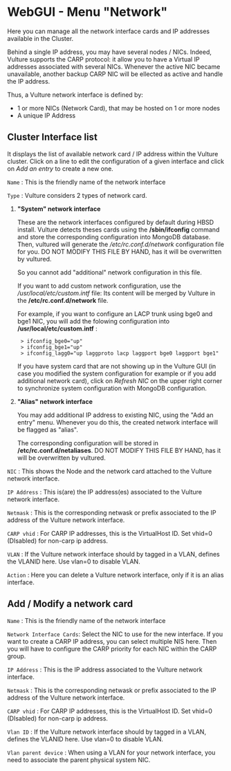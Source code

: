 # WebGUI - Menu "Network"

Here you can manage all the network interface cards and IP addresses available in the Cluster.

Behind a single IP address, you may have several nodes / NICs. Indeed, Vulture supports the CARP protocol: it allow you to have a Virtual IP addresses associated with several NICs. Whenever the active NIC became unavailable, another backup CARP NIC will be ellected as active and handle the IP address.

Thus, a Vulture network interface is defined by:
* 1 or more NICs (Network Card), that may be hosted on 1 or more nodes
* A unique IP Address

## Cluster Interface list

It displays the list of available network card / IP address within the Vulture cluster. Click on a line to edit the configuration of a given interface and click on *Add an entry* to create a new one.

`Name` : This is the friendly name of the network interface

`Type` : Vulture considers 2 types of network card.

1. **"System" network interface**

    These are the network interfaces configured by default during HBSD install. Vulture detects theses cards using the **/sbin/ifconfig** command and store the corresponding configuration into MongoDB database. Then, vultured will generate the */etc/rc.conf.d/network* configuration file for you. DO NOT MODIFY THIS FILE BY HAND, has it will be overwritten by vultured.

    So you cannot add "additional" network configuration in this file.

    If you want to add custom network configuration, use the */usr/local/etc/custom.intf* file: Its content will be merged by Vulture in the **/etc/rc.conf.d/network** file.

    For example, if you want to configure an LACP trunk using bge0 and bge1 NIC, you will add the folowing configuration into **/usr/local/etc/custom.intf** :

        > ifconfig_bge0="up"
        > ifconfig_bge1="up"
        > ifconfig_lagg0="up laggproto lacp laggport bge0 laggport bge1"

    If you have system card that are not showing up in the Vulture GUI (in case you modified the system configuration for example or if you add additional network card), click on *Refresh NIC* on the upper right corner to synchronize system configuration with MongoDB configuration.

2. **"Alias" network interface**

    You may add additional IP address to existing NIC, using the "Add an entry" menu. Whenever you do this, the created network interface will be flagged as "alias".

    The corresponding configuration will be stored in **/etc/rc.conf.d/netaliases**. DO NOT MODIFY THIS FILE BY HAND, has it will be overwritten by vultured.

`NIC` : This shows the Node and the network card attached to the Vulture network interface.

`IP Address` : This is(are) the IP address(es) associated to the Vulture network interface.

`Netmask` : This is the corresponding netwask or prefix associated to the IP address of the Vulture network interface.

`CARP vhid` : For CARP IP addresses, this is the VirtualHost ID. Set vhid=0 (DIsabled) for non-carp ip address.

`VLAN` : If the Vulture network interface should by tagged in a VLAN, defines the VLANID here. Use vlan=0 to disable VLAN.

`Action` : Here you can delete a Vulture network interface, only if it is an alias interface.


## Add / Modify a network card 

`Name` : This is the friendly name of the network interface

`Network Interface Cards`: Select the NIC to use for the new interface. If you want to create a CARP IP address, you can select multiple NIS here. Then you will have to configure the CARP priority for each NIC within the CARP group.

`IP Address` : This is the IP address associated to the Vulture network interface.

`Netmask` : This is the corresponding netwask or prefix associated to the IP address of the Vulture network interface.

`CARP vhid` : For CARP IP addresses, this is the VirtualHost ID. Set vhid=0 (DIsabled) for non-carp ip address.

`Vlan ID` : If the Vulture network interface should by tagged in a VLAN, defines the VLANID here. Use vlan=0 to disable VLAN.

`Vlan parent device` : When using a VLAN for your network interface, you need to associate the parent physical system NIC.
